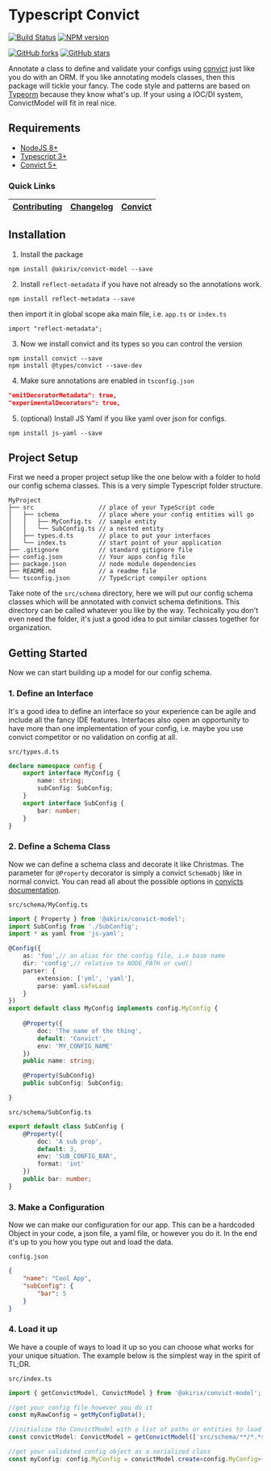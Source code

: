 # Typescript Convict  

[![Build Status](https://travis-ci.com/Akirix/convict-model.svg?branch=master)](https://travis-ci.com/Akirix/convict-model)
[![NPM version](http://img.shields.io/npm/v/convict-model.svg)](https://www.npmjs.com/package/convict-model) 
 
[![GitHub forks](https://img.shields.io/github/forks/akirix/convict-model.svg?style=social&label=Fork)](https://github.com/akirix/convict-model/fork)
[![GitHub stars](https://img.shields.io/github/stars/akirix/convict-model.svg?style=social&label=Star)](https://github.com/akirix/convict-model)

Annotate a class to define and validate your configs using [convict](https://www.npmjs.com/package/convict) 
just like you do with an ORM. If you like annotating 
models classes, then this package will tickle your fancy. The 
code style and patterns are based on [Typeorm](https://typeorm.io/#/) because they 
know what's up. If your using a IOC/DI system, ConvictModel will fit in real nice. 


## Requirements  

 - [NodeJS 8+](https://nodejs.org/en/)
 - [Typescript 3+](https://www.npmjs.com/package/typescript)
 - [Convict 5+](https://www.npmjs.com/package/convict)

### Quick Links
[Contributing](/CONTRIBUTING.md) | [Changelog](/CHANGELOG.md) | [Convict](https://www.npmjs.com/package/convict) | 
|---|---|---|

## Installation  

1. Install the package

`npm install @akirix/convict-model --save`  

2. Install `reflect-metadata` if you have not already so the annotations work. 

`npm install reflect-metadata --save`

then import it in global scope aka main file, i.e. `app.ts` or `index.ts`

`import "reflect-metadata";`

3. Now we install convict and its types so you can control the version

`npm install convict --save`  
`npm install @types/convict --save-dev`  

4. Make sure annotations are enabled in `tsconfig.json`

```json
"emitDecoratorMetadata": true,
"experimentalDecorators": true,
```

5. (optional) Install JS Yaml if you like yaml over json for configs. 

`npm install js-yaml --save`

## Project Setup  

First we need a proper project setup like the one below with a folder to hold our config 
schema classes. This is a very simple Typescript folder structure. 

```
MyProject
├── src                  // place of your TypeScript code
│   ├── schema           // place where your config entities will go
│   │   ├── MyConfig.ts  // sample entity
│   │   └── SubConfig.ts // a nested entity
│   ├── types.d.ts       // place to put your interfaces  
│   └── index.ts         // start point of your application
├── .gitignore           // standard gitignore file
├── config.json          // Your apps config file
├── package.json         // node module dependencies
├── README.md            // a readme file
└── tsconfig.json        // TypeScript compiler options
```

Take note of the `src/schema` directory, here we will put our config schema classes 
which will be annotated with convict schema definitions. This directory can be called whatever 
you like by the way. Technically you don't even need the folder, it's just a good idea 
to put similar classes together for organization. 

## Getting Started  

Now we can start building up a model for our config schema. 

### 1. Define an Interface  

It's a good idea to define an interface so your experience can be agile and include 
all the fancy IDE features. Interfaces also open an opportunity to have more than one 
implementation of your config, i.e. maybe you use convict competitor or no validation 
on config at all. 

`src/types.d.ts`
```typescript
declare namespace config {
    export interface MyConfig {
        name: string;
        subConfig: SubConfig;
    }
    export interface SubConfig {
        bar: number;
    }
}
```

### 2. Define a Schema Class  

Now we can define a schema class and decorate it like Christmas. The parameter for 
`@Property` decorator is simply a convict `SchemaObj` like in normal convict. You can 
read all about the possible options in [convicts documentation](https://www.npmjs.com/package/convict).

`src/schema/MyConfig.ts`
```typescript
import { Property } from '@akirix/convict-model';
import SubConfig from './SubConfig';
import * as yaml from 'js-yaml';

@Config({
    as: 'foo',// an alias for the config file, i.e base name
    dir: 'config',// relative to NODE_PATH or cwd()
    parser: { 
        extension: ['yml', 'yaml'], 
        parse: yaml.safeLoad
    }
})
export default class MyConfig implements config.MyConfig {
    
    @Property({
        doc: 'The name of the thing',
        default: 'Convict',
        env: 'MY_CONFIG_NAME'
    })
    public name: string;

    @Property(SubConfig)
    public subConfig: SubConfig;

}
```

`src/schema/SubConfig.ts`
```typescript
export default class SubConfig {
    @Property({
        doc: 'A sub prop',
        default: 3,
        env: 'SUB_CONFIG_BAR',
        format: 'int'
    })
    public bar: number;
}
```

### 3. Make a Configuration  

Now we can make our configuration for our app. This can be a hardcoded Object in 
your code, a json file, a yaml file, or however you do it. In the end it's up to you 
how you type out and load the data. 

`config.json`
```json
{
    "name": "Cool App",
    "subConfig": {
        "bar": 5
    }
}
```

### 4. Load it up

We have a couple of ways to load it up so you can choose what works for your unique 
situation. The example below is the simplest way in the spirit of TL;DR.

`src/index.ts`
```typescript
import { getConvictModel, ConvictModel } from '@akirix/convict-model';

//get your config file however you do it
const myRawConfig = getMyConfigData();

//initialize the ConvictModel with a list of paths or entities to load as the schema
const convictModel: ConvictModel = getConvictModel(['src/schema/**/*.*s']);

//get your validated config object as a serialized class
const myConfig: config.MyConfig = convictModel.create<config.MyConfig>('MyConfig',myRawConfig);

```
